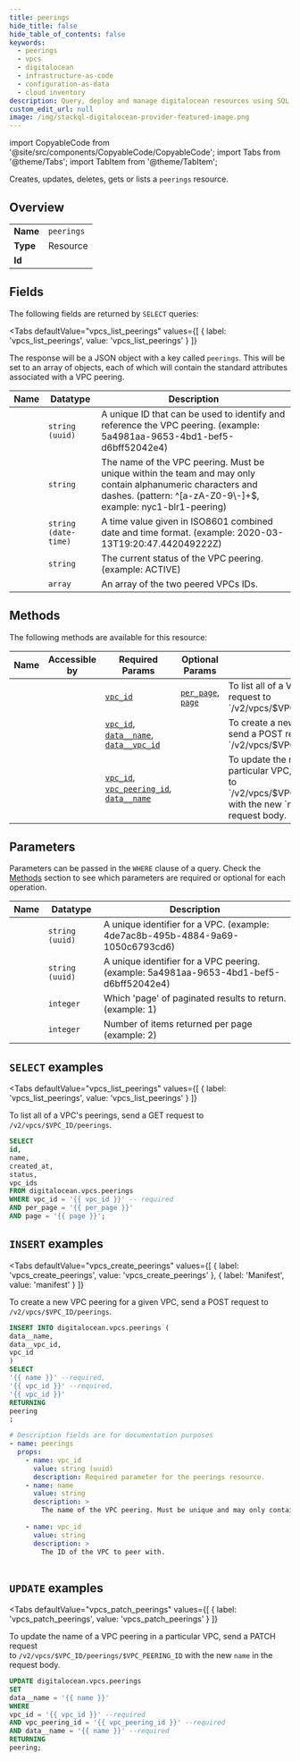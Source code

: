 ```yaml
--- 
title: peerings
hide_title: false
hide_table_of_contents: false
keywords:
  - peerings
  - vpcs
  - digitalocean
  - infrastructure-as-code
  - configuration-as-data
  - cloud inventory
description: Query, deploy and manage digitalocean resources using SQL
custom_edit_url: null
image: /img/stackql-digitalocean-provider-featured-image.png
---
```


import CopyableCode from '@site/src/components/CopyableCode/CopyableCode';
import Tabs from '@theme/Tabs';
import TabItem from '@theme/TabItem';

Creates, updates, deletes, gets or lists a <code>peerings</code> resource.

## Overview
<table><tbody>
<tr><td><b>Name</b></td><td><code>peerings</code></td></tr>
<tr><td><b>Type</b></td><td>Resource</td></tr>
<tr><td><b>Id</b></td><td><CopyableCode code="digitalocean.vpcs.peerings" /></td></tr>
</tbody></table>

## Fields

The following fields are returned by `SELECT` queries:

<Tabs
    defaultValue="vpcs_list_peerings"
    values={[
        { label: 'vpcs_list_peerings', value: 'vpcs_list_peerings' }
    ]}
>
<TabItem value="vpcs_list_peerings">

The response will be a JSON object with a key called `peerings`. This  will be set to an array of objects, each of which will contain the standard  attributes associated with a VPC peering.

<table>
<thead>
    <tr>
    <th>Name</th>
    <th>Datatype</th>
    <th>Description</th>
    </tr>
</thead>
<tbody>
<tr>
    <td><CopyableCode code="id" /></td>
    <td><code>string (uuid)</code></td>
    <td>A unique ID that can be used to identify and reference the VPC peering. (example: 5a4981aa-9653-4bd1-bef5-d6bff52042e4)</td>
</tr>
<tr>
    <td><CopyableCode code="name" /></td>
    <td><code>string</code></td>
    <td>The name of the VPC peering. Must be unique within the team and may only contain alphanumeric characters and dashes. (pattern: ^[a-zA-Z0-9\-]+$, example: nyc1-blr1-peering)</td>
</tr>
<tr>
    <td><CopyableCode code="created_at" /></td>
    <td><code>string (date-time)</code></td>
    <td>A time value given in ISO8601 combined date and time format. (example: 2020-03-13T19:20:47.442049222Z)</td>
</tr>
<tr>
    <td><CopyableCode code="status" /></td>
    <td><code>string</code></td>
    <td>The current status of the VPC peering. (example: ACTIVE)</td>
</tr>
<tr>
    <td><CopyableCode code="vpc_ids" /></td>
    <td><code>array</code></td>
    <td>An array of the two peered VPCs IDs.</td>
</tr>
</tbody>
</table>
</TabItem>
</Tabs>

## Methods

The following methods are available for this resource:

<table>
<thead>
    <tr>
    <th>Name</th>
    <th>Accessible by</th>
    <th>Required Params</th>
    <th>Optional Params</th>
    <th>Description</th>
    </tr>
</thead>
<tbody>
<tr>
    <td><a href="#vpcs_list_peerings"><CopyableCode code="vpcs_list_peerings" /></a></td>
    <td><CopyableCode code="select" /></td>
    <td><a href="#parameter-vpc_id"><code>vpc_id</code></a></td>
    <td><a href="#parameter-per_page"><code>per_page</code></a>, <a href="#parameter-page"><code>page</code></a></td>
    <td>To list all of a VPC's peerings, send a GET request to<br />`/v2/vpcs/$VPC_ID/peerings`.<br /></td>
</tr>
<tr>
    <td><a href="#vpcs_create_peerings"><CopyableCode code="vpcs_create_peerings" /></a></td>
    <td><CopyableCode code="insert" /></td>
    <td><a href="#parameter-vpc_id"><code>vpc_id</code></a>, <a href="#parameter-data__name"><code>data__name</code></a>, <a href="#parameter-data__vpc_id"><code>data__vpc_id</code></a></td>
    <td></td>
    <td>To create a new VPC peering for a given VPC, send a POST request to<br />`/v2/vpcs/$VPC_ID/peerings`.<br /></td>
</tr>
<tr>
    <td><a href="#vpcs_patch_peerings"><CopyableCode code="vpcs_patch_peerings" /></a></td>
    <td><CopyableCode code="update" /></td>
    <td><a href="#parameter-vpc_id"><code>vpc_id</code></a>, <a href="#parameter-vpc_peering_id"><code>vpc_peering_id</code></a>, <a href="#parameter-data__name"><code>data__name</code></a></td>
    <td></td>
    <td>To update the name of a VPC peering in a particular VPC, send a PATCH request <br />to `/v2/vpcs/$VPC_ID/peerings/$VPC_PEERING_ID` with the new `name` in the <br />request body.<br /></td>
</tr>
</tbody>
</table>

## Parameters

Parameters can be passed in the `WHERE` clause of a query. Check the [Methods](#methods) section to see which parameters are required or optional for each operation.

<table>
<thead>
    <tr>
    <th>Name</th>
    <th>Datatype</th>
    <th>Description</th>
    </tr>
</thead>
<tbody>
<tr id="parameter-vpc_id">
    <td><CopyableCode code="vpc_id" /></td>
    <td><code>string (uuid)</code></td>
    <td>A unique identifier for a VPC. (example: 4de7ac8b-495b-4884-9a69-1050c6793cd6)</td>
</tr>
<tr id="parameter-vpc_peering_id">
    <td><CopyableCode code="vpc_peering_id" /></td>
    <td><code>string (uuid)</code></td>
    <td>A unique identifier for a VPC peering. (example: 5a4981aa-9653-4bd1-bef5-d6bff52042e4)</td>
</tr>
<tr id="parameter-page">
    <td><CopyableCode code="page" /></td>
    <td><code>integer</code></td>
    <td>Which 'page' of paginated results to return. (example: 1)</td>
</tr>
<tr id="parameter-per_page">
    <td><CopyableCode code="per_page" /></td>
    <td><code>integer</code></td>
    <td>Number of items returned per page (example: 2)</td>
</tr>
</tbody>
</table>

## `SELECT` examples

<Tabs
    defaultValue="vpcs_list_peerings"
    values={[
        { label: 'vpcs_list_peerings', value: 'vpcs_list_peerings' }
    ]}
>
<TabItem value="vpcs_list_peerings">

To list all of a VPC's peerings, send a GET request to<br />`/v2/vpcs/$VPC_ID/peerings`.<br />

```sql
SELECT
id,
name,
created_at,
status,
vpc_ids
FROM digitalocean.vpcs.peerings
WHERE vpc_id = '{{ vpc_id }}' -- required
AND per_page = '{{ per_page }}'
AND page = '{{ page }}';
```
</TabItem>
</Tabs>


## `INSERT` examples

<Tabs
    defaultValue="vpcs_create_peerings"
    values={[
        { label: 'vpcs_create_peerings', value: 'vpcs_create_peerings' },
        { label: 'Manifest', value: 'manifest' }
    ]}
>
<TabItem value="vpcs_create_peerings">

To create a new VPC peering for a given VPC, send a POST request to<br />`/v2/vpcs/$VPC_ID/peerings`.<br />

```sql
INSERT INTO digitalocean.vpcs.peerings (
data__name,
data__vpc_id,
vpc_id
)
SELECT 
'{{ name }}' --required,
'{{ vpc_id }}' --required,
'{{ vpc_id }}'
RETURNING
peering
;
```
</TabItem>
<TabItem value="manifest">

```yaml
# Description fields are for documentation purposes
- name: peerings
  props:
    - name: vpc_id
      value: string (uuid)
      description: Required parameter for the peerings resource.
    - name: name
      value: string
      description: >
        The name of the VPC peering. Must be unique and may only contain alphanumeric characters, dashes, and periods.
        
    - name: vpc_id
      value: string
      description: >
        The ID of the VPC to peer with.
        
```
</TabItem>
</Tabs>


## `UPDATE` examples

<Tabs
    defaultValue="vpcs_patch_peerings"
    values={[
        { label: 'vpcs_patch_peerings', value: 'vpcs_patch_peerings' }
    ]}
>
<TabItem value="vpcs_patch_peerings">

To update the name of a VPC peering in a particular VPC, send a PATCH request <br />to `/v2/vpcs/$VPC_ID/peerings/$VPC_PEERING_ID` with the new `name` in the <br />request body.<br />

```sql
UPDATE digitalocean.vpcs.peerings
SET 
data__name = '{{ name }}'
WHERE 
vpc_id = '{{ vpc_id }}' --required
AND vpc_peering_id = '{{ vpc_peering_id }}' --required
AND data__name = '{{ name }}' --required
RETURNING
peering;
```
</TabItem>
</Tabs>
